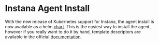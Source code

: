 # Instana Agent Install

With the new release of Kubernetes support for Instana, the agent install is now available as a helm [chart](https://github.com/helm/charts/tree/master/stable/instana-agent). This is the easiest way to install the agent, however if you really want to do it by hand, template descriptors are available in the official [documentation](https://docs.instana.io/ecosystem/kubernetes/).

